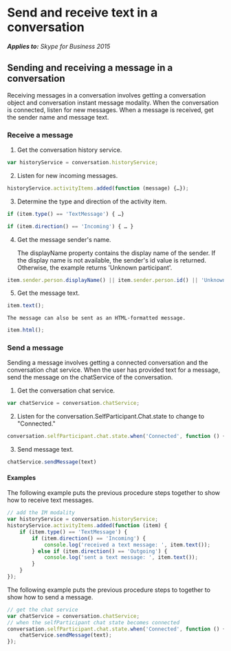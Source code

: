 
# Send and receive text in a conversation


 _**Applies to:** Skype for Business 2015_

## Sending and receiving a message in a conversation

Receiving messages in a conversation involves getting a conversation object and conversation instant message modality. When the conversation is connected, listen for new messages. When a message is received, get the sender name and message text.


### Receive a message


1. Get the conversation history service.

  ```js
  var historyService = conversation.historyService;
  ```

2. Listen for new incoming messages.


  ```js
  historyService.activityItems.added(function (message) {…});
  ```

3. Determine the type and direction of the activity item.


  ```js
  if (item.type() == 'TextMessage') { …}
  ```


  ```js
  if (item.direction() == 'Incoming') { … }
  ```

4. Get the message sender's name.
    
    The displayName property contains the display name of the sender. If the display name is not available, the sender's id value is returned. Otherwise, the example returns 'Unknown participant'.


  ```js
  item.sender.person.displayName() || item.sender.person.id() || 'Unknown participant';
  ```

5. Get the message text.


  ```js
  item.text();
  ```


    The message can also be sent as an HTML-formatted message.
    


  ```js
  item.html();
  ```




### Send a message

Sending a message involves getting a connected conversation and the conversation chat service. When the user has provided text for a message, send the message on the chatService of the conversation.

1. Get the conversation chat service.


  ```js
  var chatService = conversation.chatService;
  ```

2. Listen for the conversation.SelfParticipant.Chat.state to change to "Connected."


  ```js
  conversation.selfParticipant.chat.state.when('Connected', function () {…});
  ```

3. Send message text.


  ```js
  chatService.sendMessage(text)
  ```

#### Examples

The following example puts the previous procedure steps together to show how to receive text messages.




```js
// add the IM modality
var historyService = conversation.historyService;
historyService.activityItems.added(function (item) {
    if (item.type() == 'TextMessage') {
        if (item.direction() == 'Incoming') {
            console.log('received a text message: ', item.text());
        } else if (item.direction() == 'Outgoing') {
            console.log('sent a text message: ', item.text());
        }
    }
});

```

The following example puts the previous procedure steps to together to show how to send a message.




```js
// get the chat service
var chatService = conversation.chatService;
// when the selfParticipant chat state becomes connected
conversation.selfParticipant.chat.state.when('Connected', function () {
    chatService.sendMessage(text);
});


```

